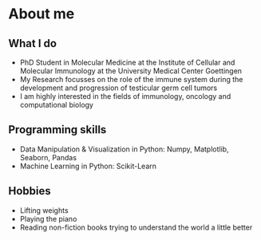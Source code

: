 <h1>About me</h1> 
<h2>What I do</h2>
<ul>
  <li>PhD Student in Molecular Medicine at the Institute of Cellular and Molecular Immunology at the University Medical Center Goettingen</li>
  <li>My Research focusses on the role of the immune system during the development and progression of testicular germ cell tumors</li>
  <li>I am highly interested in the fields of immunology, oncology and computational biology</li>
</ul>
<h2>Programming skills</h2>
<ul>
  <li>Data Manipulation & Visualization in Python: Numpy, Matplotlib, Seaborn, Pandas</li>
  <li>Machine Learning in Python: Scikit-Learn</li>
</ul>
<h2>Hobbies</h2>
<ul>
  <li>Lifting weights</li>
  <li>Playing the piano</li>
  <li>Reading non-fiction books trying to understand the world a little better</li>
</ul>
